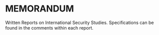 # MEMORANDUM
Written Reports on International Security Studies.
Specifications can be found in the comments within each report.
